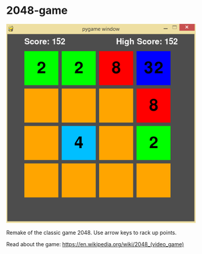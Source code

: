 # 2048-game

![Screenshot](https://github.com/justinbrinkman/2048-game/blob/master/2048_screenshot.PNG)

Remake of the classic game 2048. Use arrow keys to rack up points.

Read about the game: https://en.wikipedia.org/wiki/2048_(video_game)
